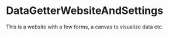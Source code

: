 # DataGetterWebsiteAndSettings

This is a website with a few forms, a canvas to visualize data etc.
